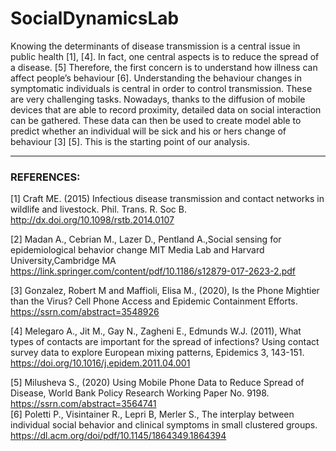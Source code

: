 # SocialDynamicsLab

Knowing the determinants of disease transmission is a central issue in public health [1], [4].
In fact, one central aspects is to reduce the spread of a disease. [5] Therefore, the first concern is to understand how illness can affect people’s behaviour [6]. Understanding the behaviour changes in symptomatic individuals is central in order to control transmission.
These are very challenging tasks. Nowadays, thanks to the diffusion of mobile devices that are able to record proximity, detailed data on social interaction can be gathered. These data can then be used to create model able to predict whether an individual will be sick and his or hers change of behaviour [3] [5].
This is the starting point of our analysis.

***

### REFERENCES:

[1] Craft ME. (2015) Infectious disease transmission and contact networks in wildlife and livestock. Phil. Trans. R. Soc B.
http://dx.doi.org/10.1098/rstb.2014.0107  

[2] Madan A., Cebrian M., Lazer D., Pentland A.,Social sensing for epidemiological behavior change MIT Media Lab and Harvard University,Cambridge MA https://link.springer.com/content/pdf/10.1186/s12879-017-2623-2.pdf  

[3] Gonzalez, Robert M and Maffioli, Elisa M., (2020), Is the Phone Mightier than the Virus? Cell Phone Access and Epidemic Containment Efforts.
https://ssrn.com/abstract=3548926  

[4] Melegaro A., Jit M., Gay N., Zagheni E., Edmunds W.J. (2011), What types of contacts are important for the spread of infections? Using contact survey data to explore European mixing patterns, Epidemics 3, 143-151.
https://doi.org/10.1016/j.epidem.2011.04.001  

[5] Milusheva S., (2020) Using Mobile Phone Data to Reduce Spread of Disease, World Bank Policy Research Working Paper No. 9198.
https://ssrn.com/abstract=3564741  
[6] Poletti P., Visintainer R., Lepri B, Merler S., The interplay between individual social behavior and clinical symptoms in small clustered groups. https://dl.acm.org/doi/pdf/10.1145/1864349.1864394  
